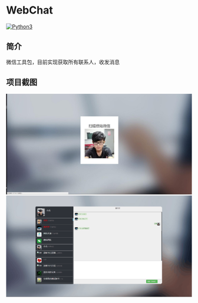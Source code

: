 # WebChat
[![Python3](https://img.shields.io/badge/python-3.6-green.svg?style=plastic)](https://www.python.org/)
## 简介
  微信工具包，目前实现获取所有联系人，收发消息
  
  
## 项目截图
 ![image](https://github.com/xiaojie0202/WebChat/blob/master/png/1.jpg)
 ![image](https://github.com/xiaojie0202/WebChat/blob/master/png/2.png)

